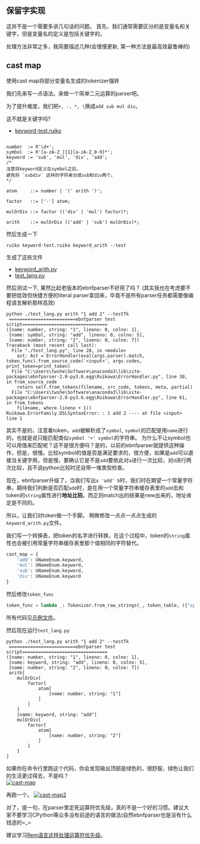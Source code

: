 ## 保留字实现

这并不是一个需要多讲几句话的问题。
首先，我们通常需要区分的是变量名和关键字，但是变量名的定义是包括关键字的。

处理方法非常之多，我简要描述几种(会慢慢更新, 第一种方法是最高效最鲁棒的)


## cast map
使用cast map将部分变量名生成的tokenizer强转

我们先来写一点语法。来做一个简单二元运算的parser吧。

为了提升难度，我们把`+, -, *, \`换成`add sub mul div`。

这不就是关键字吗?

- [keyword-test.ruiko](https://github.com/thautwarm/ebnfparser-dev-notes/tree/master/code_examples/cast_map/keyword-test.ruiko)
```bnf

number  := R'\d+';
symbol  := R'[a-zA-Z_]{1}[a-zA-Z_0-9]*';
keyword := 'sub', 'mul', 'div', 'add'; 
/* 
注意将keyword定义在symbol之后，
避免将 `subdiv` 这样的字符串分成sub和div两个。 
*/

atom     ::= number | '(' arith ')';

factor   ::= ['-'] atom;

mulOrDiv ::= factor (('div' | 'mul') factor)*;

arith    ::= mulOrDiv (('add' | 'sub') mulOrDiv)*;
```

然后生成一下

```shell
ruiko keyword-test.ruiko keyword_arith --test
```

生成了这些文件

- [keyword_arith.py](https://github.com/thautwarm/ebnfparser-dev-notes/tree/master/code_examples/cast_map/keyword_arith.py)
- [test_lang.py](https://github.com/thautwarm/ebnfparser-dev-notes/tree/master/code_examples/cast_map/test_lang.py)

然后测试一下, 果然比起老版本的ebnfparser不好用了吗？
(其实我也在考虑要不要把低效但快捷方便的literal parser拿回来，毕竟不是所有parser任务都需要像编程语言解析那样高效)
```shell
python ./test_lang.py arith "1 add 2" --testTk
 =========================ebnfparser test script================================
([name: number, string: "1", lineno: 0, colno: 1],
 [name: symbol, string: "add", lineno: 0, colno: 5],
 [name: number, string: "2", lineno: 0, colno: 7])
Traceback (most recent call last):
  File "./test_lang.py", line 28, in <module>
    ast: Ast = ErrorHandler(eval(args.parser).match, token_func).from_source_code('<input>', args.codes, print_token=print_token)
  File "C:\Users\twshe\Software\anaconda3\lib\site-packages\ebnfparser-2.0-py3.6.egg\Ruikowa\ErrorHandler.py", line 30, in from_source_code
    return self.from_tokens(filename, src_code, tokens, meta, partial)
  File "C:\Users\twshe\Software\anaconda3\lib\site-packages\ebnfparser-2.0-py3.6.egg\Ruikowa\ErrorHandler.py", line 61, in from_tokens
    filename, where.lineno + 1))
Ruikowa.ErrorFamily.DSLSyntaxError: : 1 add 2 ---- at file <input> line 1
```

其实不是的，注意看token，`add`被解析成了`symbol`, `symbol`的匹配是用`name`进行的，也就是说只能匹配类似`symbol '+' symbol`的字符串。
为什么不让symbol也可以用值来匹配呢？这不是很方便吗？是的，以前的ebnfparser就提供这种操作，但是，很慢。比较symbol的值是否是满足要求的，很方便，如果是`add`可以直接当关键字用，但是慢，要确认它是不是`add`要依此对`a`进行一次比较，对`d`进行两次比较，且不说python比较时还自带一堆类型检查。

现在，ebnfparser升级了，当我们写出`a 'add' b`时，我们时在期望一个常量字符串，期待我们判断是否匹配`add`时，是在用一个常量字符串缓存表里的`add`去和token的`string`属性进行**地址比较**。而正则match出的结果是new出来的，地址肯定是不同的。

所以，让我们对token做一个手脚。
稍微修改一点点一点点生成的`keyword_arith.py`文件。

我们写一个转换表，把token的名字进行转换，在这个过程中，token的`string`属性也会被引用常量字符串缓存表里那个值相同的字符替代。
```python
cast_map = {
    'add': UNameEnum.keyword,
    'mul': UNameEnum.keyword,
    'sub': UNameEnum.keyword,
    'div': UNameEnum.keyword
}
```
然后修改`token_func`
```python
token_func = lambda _: Tokenizer.from_raw_strings(_, token_table, ({"space"}, {}), cast_map=cast_map)
```
所有代码见[示例文件](https://github.com/thautwarm/ebnfparser-dev-notes/tree/master/code_examples/cast_map/keyword_arith.py)。

然后现在运行`test_lang.py`
```
python ./test_lang.py arith "1 add 2" --testTk
 =========================ebnfparser test script================================
([name: number, string: "1", lineno: 0, colno: 1],
 [name: keyword, string: "add", lineno: 0, colno: 5],
 [name: number, string: "2", lineno: 0, colno: 7])
 arith[
    mulOrDiv[
        factor[
            atom[
                [name: number, string: "1"]
            ]
        ]
    ]
    [name: keyword, string: "add"]
    mulOrDiv[
        factor[
            atom[
                [name: number, string: "2"]
            ]
        ]
    ]
]

```
如果你在命令行里跑这个代码，你会发现输出顶部是绿色的，很舒服，绿色让我们的生活更过得去，不是吗？  
[![cast-map](https://github.com/thautwarm/ebnfparser-dev-notes/tree/master/code_examples/cast_map/cast_map.png)](https://github.com/thautwarm/ebnfparser-dev-notes/tree/master/code_examples/cast_map/cast_map.png)

再跑一个。
[![cast-map2](https://github.com/thautwarm/ebnfparser-dev-notes/blob/master/code_examples/cast_map/cast_map2.png)](https://github.com/thautwarm/ebnfparser-dev-notes/blob/master/code_examples/cast_map/cast_map2.png)


对了，提一句，在parser里定死运算符优先级，真的不是一个好的习惯。建议大家不要学习CPython等众多没有前途的语言的做法(自然ebnfparser也是没有什么钱途的=_=  

建议学习[Rem语言这样处理运算符优先级](https://github.com/thautwarm/Rem/blob/ebnfparser2.0/remlang/compiler/order_dual_opt.py)。

